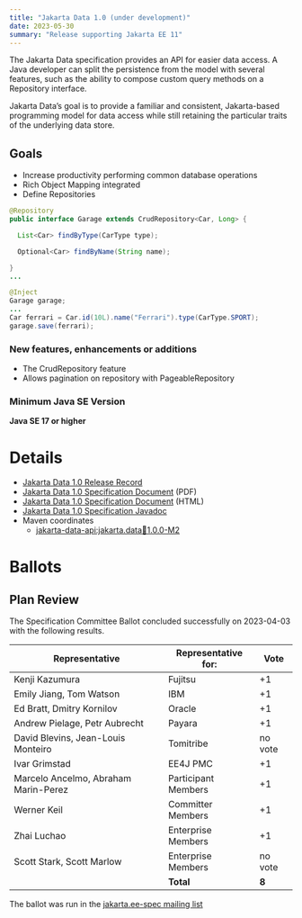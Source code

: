 ```yaml
---
title: "Jakarta Data 1.0 (under development)"
date: 2023-05-30
summary: "Release supporting Jakarta EE 11"
---
```


The Jakarta Data specification provides an API for easier data access. A Java developer can split the persistence from the model with several features, such as the ability to compose custom query methods on a Repository interface.

Jakarta Data’s goal is to provide a familiar and consistent, Jakarta-based programming model for data access while still retaining the particular traits of the underlying data store.

## Goals

* Increase productivity performing common database operations
* Rich Object Mapping integrated
* Define Repositories

```java
@Repository
public interface Garage extends CrudRepository<Car, Long> {

  List<Car> findByType(CarType type);

  Optional<Car> findByName(String name);

}
...

@Inject
Garage garage;
...
Car ferrari = Car.id(10L).name("Ferrari").type(CarType.SPORT);
garage.save(ferrari);
```

### New features, enhancements or additions

* The CrudRepository feature
* Allows pagination on repository with PageableRepository


### Minimum Java SE Version
<!-- Specify the minimum required Java SE version for this specification -->
**Java SE 17 or higher**



# Details

* [Jakarta Data 1.0 Release Record](https://projects.eclipse.org/projects/ee4j.data/releases/1.0)
* [Jakarta Data 1.0 Specification Document](./data-1.0.0-M2.pdf) (PDF)
* [Jakarta Data 1.0 Specification Document](./data-1.0.0-M2.html) (HTML)
* [Jakarta Data 1.0 Specification Javadoc](./apidocs)
* Maven coordinates
  * [jakarta-data-api:jakarta.data:jar:1.0.0-M2](https://repo1.maven.org/maven2/jakarta/data/jakarta.data-api/1.0.0-M2/)

# Ballots

## Plan Review

The Specification Committee Ballot concluded successfully on 2023-04-03 with the following results.

| Representative                                 | Representative for: |  Vote   |
|------------------------------------------------|---------------------|---------|
| Kenji Kazumura                                 | Fujitsu             |   +1    |
| Emily Jiang, Tom Watson                        | IBM                 |   +1    |
| Ed Bratt, Dmitry Kornilov                      | Oracle              |   +1    |
| Andrew Pielage, Petr Aubrecht                  | Payara              |   +1    |
| David Blevins, Jean-Louis Monteiro             | Tomitribe           | no vote |
| Ivar Grimstad                                  | EE4J PMC            |   +1    |
| Marcelo Ancelmo, Abraham Marin-Perez           | Participant Members |   +1    |
| Werner Keil                                    | Committer Members   |   +1    |
| Zhai Luchao                                    | Enterprise Members  |   +1    |
| Scott Stark, Scott Marlow                     | Enterprise Members  | no vote |
|                                                | **Total**           |  **8**  |

The ballot was run in the [jakarta.ee-spec mailing list](https://www.eclipse.org/lists/jakarta.ee-spec/msg02857.html)

